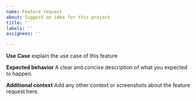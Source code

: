 ```yaml
---
name: Feature request
about: Suggest an idea for this project
title: ''
labels: ''
assignees: ''

---
```


**Use Case**
explain the use case of this feature

**Expected behavior**
A clear and concise description of what you expected to happen.

**Additional context**
Add any other context or screenshots about the feature request here.
